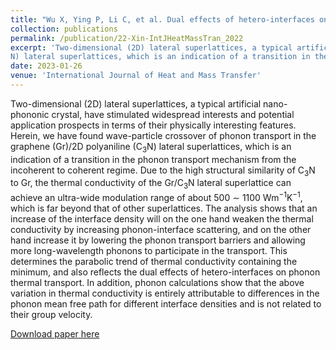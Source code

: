 ```yaml
---
title: "Wu X, Ying P, Li C, et al. Dual effects of hetero-interfaces on phonon thermal transport across graphene/C3N lateral superlattices[J]. International Journal of Heat and Mass Transfer, 2023, 201: 123643."
collection: publications
permalink: /publication/22-Xin-IntJHeatMassTran_2022
excerpt: 'Two-dimensional (2D) lateral superlattices, a typical artificial nano-phononic crystal, have stimulated widespread interests and potential application prospects in terms of their physically interesting features. Herein, we have found wave-particle crossover of phonon transport in the graphene (Gr)/2D polyaniline (C
N) lateral superlattices, which is an indication of a transition in the phonon transport mechanism from the incoherent to coherent regime.'
date: 2023-01-26
venue: 'International Journal of Heat and Mass Transfer'
---
```

Two-dimensional (2D) lateral superlattices, a typical artificial nano-phononic crystal, have stimulated widespread interests and potential application prospects in terms of their physically interesting features. Herein, we have found wave-particle crossover of phonon transport in the graphene (Gr)/2D polyaniline (C$_3$N) lateral superlattices, which is an indication of a transition in the phonon transport mechanism from the incoherent to coherent regime. Due to the high structural similarity of C$_3$N to Gr, the thermal conductivity of the Gr/C$_3$N lateral superlattice can achieve an ultra-wide modulation range of about 500 $\sim$ 1100 Wm$^{-1}$K$^{-1}$, which is far beyond that of other superlattices. The analysis shows that an increase of the interface density will on the one hand weaken the thermal conductivity by increasing phonon-interface scattering, and on the other hand increase it by lowering the phonon transport barriers and allowing more long-wavelength phonons to participate in the transport. This determines the parabolic trend of thermal conductivity containing the minimum, and also reflects the dual effects of hetero-interfaces on phonon thermal transport. In addition, phonon calculations show that the above variation in thermal conductivity is entirely attributable to differences in the phonon mean free path for different interface densities and is not related to their group velocity.

[Download paper here](http://hityingph.github.io/files/22-Xin-IntJHeatMassTran_2022.pdf)
